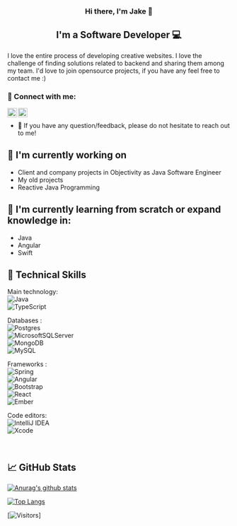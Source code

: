 <!-- <p align="center">
  <a href="https://www.yushi.dev/" target="_blank" rel="noreferrer"><img src="" alt="my banner"></a>
</p> -->

<h3 align="center">
Hi there, I'm Jake</a> 👋
</h3>

<h2 align="center">
I'm a Software Developer 💻
</h2> 

I love the entire process of developing creative websites. I love the challenge of finding solutions related to backend and sharing them among my team. I'd love to join opensource projects, if you have any feel free to contact me :)

### 🤝 Connect with me:

<a href="https://www.linkedin.com/in/jakub-musialik-32a957208/"><img align="left" src="https://raw.githubusercontent.com/yushi1007/yushi1007/main/images/linkedin.svg" width="21px"/></a>
<a href="https://www.instagram.com/kuba_musivlik/"><img align="left" src="https://raw.githubusercontent.com/yushi1007/yushi1007/main/images/instagram.svg"
width="21px"/></a>
</br>
- 💬 If you have any question/feedback, please do not hesitate to reach out to me!

## 🔭 I'm currently working on

- Client and company projects in Objectivity as Java Software Engineer
- My old projects
- Reactive Java Programming

## 🌱 I'm currently learning from scratch or expand knowledge in: </br>

- Java
- Angular
- Swift

## 💼 Technical Skills
Main technology: </br>
![Java](https://img.shields.io/badge/java-%23ED8B00.svg?style=for-the-badge&logo=java&logoColor=white) </br>
![TypeScript](https://img.shields.io/badge/typescript-%23007ACC.svg?style=for-the-badge&logo=typescript&logoColor=white) </br>

Databases : </br>
![Postgres](https://img.shields.io/badge/postgres-%23316192.svg?style=for-the-badge&logo=postgresql&logoColor=white) </br>
![MicrosoftSQLServer](https://img.shields.io/badge/Microsoft%20SQL%20Sever-CC2927?style=for-the-badge&logo=microsoft%20sql%20server&logoColor=white) </br>
![MongoDB](https://img.shields.io/badge/MongoDB-%234ea94b.svg?style=for-the-badge&logo=mongodb&logoColor=white) </br>
![MySQL](https://img.shields.io/badge/mysql-%2300f.svg?style=for-the-badge&logo=mysql&logoColor=white) </br>


Frameworks : </br>
![Spring](https://img.shields.io/badge/spring-%236DB33F.svg?style=for-the-badge&logo=spring&logoColor=white) </br>
![Angular](https://img.shields.io/badge/angular-%23DD0031.svg?style=for-the-badge&logo=angular&logoColor=white) </br>
![Bootstrap](https://img.shields.io/badge/bootstrap-%23563D7C.svg?style=for-the-badge&logo=bootstrap&logoColor=white) </br>
![React](https://img.shields.io/badge/react-%2320232a.svg?style=for-the-badge&logo=react&logoColor=%2361DAFB) </br>
![Ember](https://img.shields.io/badge/ember-1C1E24?style=for-the-badge&logo=ember.js&logoColor=#D04A37) </br>

Code editors: </br>
![IntelliJ IDEA](https://img.shields.io/badge/IntelliJIDEA-000000.svg?style=for-the-badge&logo=intellij-idea&logoColor=white) </br>
![Xcode](https://img.shields.io/badge/Xcode-007ACC?style=for-the-badge&logo=Xcode&logoColor=white) </br>

</br>

## 📈 GitHub Stats 

[![Anurag's github stats](https://github-readme-stats.vercel.app/api?username=JakubMusialik)](https://github.com/JakubMusialik)

[![Top Langs](https://github-readme-stats.vercel.app/api/top-langs/?username=JakubMusialik&layout=compact)](https://github.com/JakubMusialik)

[![Visitors](https://visitor-badge.glitch.me/badge?page_id=JakubMusialik.JakubMusialik)]

<!---
JakubMusialik/JakubMusialik is a ✨ special ✨ repository because its `README.md` (this file) appears on your GitHub profile.
You can click the Preview link to take a look at your changes.
--->
